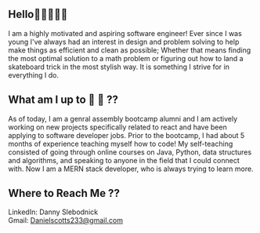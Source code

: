 ## Hello👋🏼🧑🏻‍💻


I am a highly motivated and aspiring software engineer! Ever since I was young I've always had an interest in design and problem solving to help make things as efficient and clean as possible; Whether that means finding the most optimal solution to a math problem or figuring out how to land a skateboard trick in the most stylish way. It is something I strive for in everything I do. 


## What am I up to 🌱 👀 ??

As of today, I am a genral assembly bootcamp alumni and I am actively working on new projects specifically related to react and have been applying to software developer jobs. Prior to the bootcamp, I had about 5 months of experience teaching myself how to code! My self-teaching consisted of going through online courses on Java, Python, data structures and algorithms, and speaking to anyone in the field that I could connect with. Now I am a MERN stack developer, who is always trying to learn more.  

## Where to Reach Me ??
LinkedIn: Danny Slebodnick <br/>
Gmail: Danielscotts233@gmail.com

